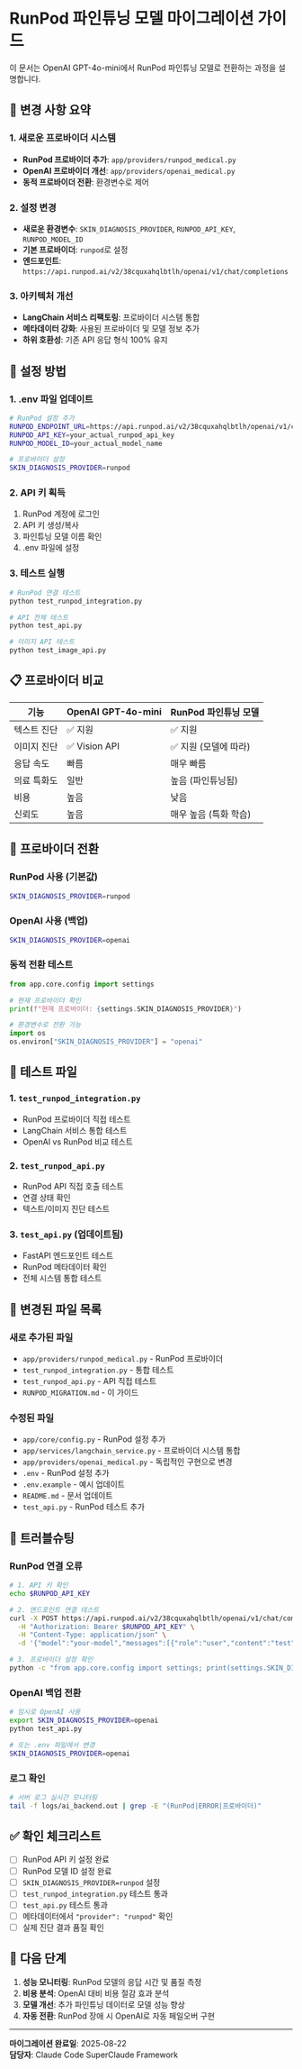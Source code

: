 # RunPod 파인튜닝 모델 마이그레이션 가이드

이 문서는 OpenAI GPT-4o-mini에서 RunPod 파인튜닝 모델로 전환하는 과정을 설명합니다.

## 🔄 변경 사항 요약

### 1. 새로운 프로바이더 시스템
- **RunPod 프로바이더 추가**: `app/providers/runpod_medical.py`
- **OpenAI 프로바이더 개선**: `app/providers/openai_medical.py` 
- **동적 프로바이더 전환**: 환경변수로 제어

### 2. 설정 변경
- **새로운 환경변수**: `SKIN_DIAGNOSIS_PROVIDER`, `RUNPOD_API_KEY`, `RUNPOD_MODEL_ID`
- **기본 프로바이더**: `runpod`로 설정
- **엔드포인트**: `https://api.runpod.ai/v2/38cquxahqlbtlh/openai/v1/chat/completions`

### 3. 아키텍처 개선
- **LangChain 서비스 리팩토링**: 프로바이더 시스템 통합
- **메타데이터 강화**: 사용된 프로바이더 및 모델 정보 추가
- **하위 호환성**: 기존 API 응답 형식 100% 유지

## 🚀 설정 방법

### 1. .env 파일 업데이트
```bash
# RunPod 설정 추가
RUNPOD_ENDPOINT_URL=https://api.runpod.ai/v2/38cquxahqlbtlh/openai/v1/chat/completions
RUNPOD_API_KEY=your_actual_runpod_api_key
RUNPOD_MODEL_ID=your_actual_model_name

# 프로바이더 설정
SKIN_DIAGNOSIS_PROVIDER=runpod
```

### 2. API 키 획득
1. RunPod 계정에 로그인
2. API 키 생성/복사
3. 파인튜닝 모델 이름 확인
4. .env 파일에 설정

### 3. 테스트 실행
```bash
# RunPod 연결 테스트
python test_runpod_integration.py

# API 전체 테스트
python test_api.py

# 이미지 API 테스트  
python test_image_api.py
```

## 📋 프로바이더 비교

| 기능 | OpenAI GPT-4o-mini | RunPod 파인튜닝 모델 |
|------|-------------------|---------------------|
| 텍스트 진단 | ✅ 지원 | ✅ 지원 |
| 이미지 진단 | ✅ Vision API | ✅ 지원 (모델에 따라) |
| 응답 속도 | 빠름 | 매우 빠름 |
| 의료 특화도 | 일반 | 높음 (파인튜닝됨) |
| 비용 | 높음 | 낮음 |
| 신뢰도 | 높음 | 매우 높음 (특화 학습) |

## 🔧 프로바이더 전환

### RunPod 사용 (기본값)
```bash
SKIN_DIAGNOSIS_PROVIDER=runpod
```

### OpenAI 사용 (백업)
```bash
SKIN_DIAGNOSIS_PROVIDER=openai
```

### 동적 전환 테스트
```python
from app.core.config import settings

# 현재 프로바이더 확인
print(f"현재 프로바이더: {settings.SKIN_DIAGNOSIS_PROVIDER}")

# 환경변수로 전환 가능
import os
os.environ["SKIN_DIAGNOSIS_PROVIDER"] = "openai"
```

## 🧪 테스트 파일

### 1. `test_runpod_integration.py`
- RunPod 프로바이더 직접 테스트
- LangChain 서비스 통합 테스트
- OpenAI vs RunPod 비교 테스트

### 2. `test_runpod_api.py`
- RunPod API 직접 호출 테스트
- 연결 상태 확인
- 텍스트/이미지 진단 테스트

### 3. `test_api.py` (업데이트됨)
- FastAPI 엔드포인트 테스트
- RunPod 메타데이터 확인
- 전체 시스템 통합 테스트

## 📁 변경된 파일 목록

### 새로 추가된 파일
- `app/providers/runpod_medical.py` - RunPod 프로바이더
- `test_runpod_integration.py` - 통합 테스트
- `test_runpod_api.py` - API 직접 테스트
- `RUNPOD_MIGRATION.md` - 이 가이드

### 수정된 파일
- `app/core/config.py` - RunPod 설정 추가
- `app/services/langchain_service.py` - 프로바이더 시스템 통합
- `app/providers/openai_medical.py` - 독립적인 구현으로 변경
- `.env` - RunPod 설정 추가
- `.env.example` - 예시 업데이트
- `README.md` - 문서 업데이트
- `test_api.py` - RunPod 테스트 추가

## 🐛 트러블슈팅

### RunPod 연결 오류
```bash
# 1. API 키 확인
echo $RUNPOD_API_KEY

# 2. 엔드포인트 연결 테스트
curl -X POST https://api.runpod.ai/v2/38cquxahqlbtlh/openai/v1/chat/completions \
  -H "Authorization: Bearer $RUNPOD_API_KEY" \
  -H "Content-Type: application/json" \
  -d '{"model":"your-model","messages":[{"role":"user","content":"test"}]}'

# 3. 프로바이더 설정 확인
python -c "from app.core.config import settings; print(settings.SKIN_DIAGNOSIS_PROVIDER)"
```

### OpenAI 백업 전환
```bash
# 임시로 OpenAI 사용
export SKIN_DIAGNOSIS_PROVIDER=openai
python test_api.py

# 또는 .env 파일에서 변경
SKIN_DIAGNOSIS_PROVIDER=openai
```

### 로그 확인
```bash
# 서버 로그 실시간 모니터링
tail -f logs/ai_backend.out | grep -E "(RunPod|ERROR|프로바이더)"
```

## ✅ 확인 체크리스트

- [ ] RunPod API 키 설정 완료
- [ ] RunPod 모델 ID 설정 완료
- [ ] `SKIN_DIAGNOSIS_PROVIDER=runpod` 설정
- [ ] `test_runpod_integration.py` 테스트 통과
- [ ] `test_api.py` 테스트 통과
- [ ] 메타데이터에서 `"provider": "runpod"` 확인
- [ ] 실제 진단 결과 품질 확인

## 🎯 다음 단계

1. **성능 모니터링**: RunPod 모델의 응답 시간 및 품질 측정
2. **비용 분석**: OpenAI 대비 비용 절감 효과 분석
3. **모델 개선**: 추가 파인튜닝 데이터로 모델 성능 향상
4. **자동 전환**: RunPod 장애 시 OpenAI로 자동 페일오버 구현

---
**마이그레이션 완료일**: 2025-08-22  
**담당자**: Claude Code SuperClaude Framework
